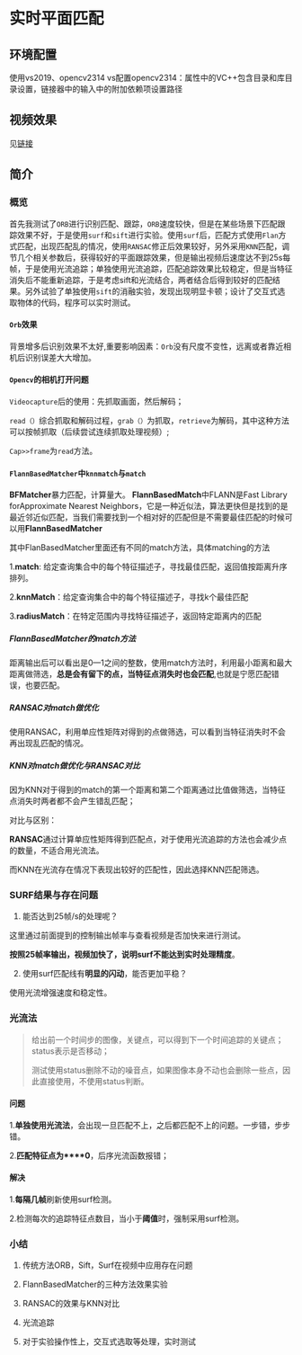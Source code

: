 # 实时平面匹配
## 环境配置
使用vs2019、opencv2314
vs配置opencv2314：属性中的VC++包含目录和库目录设置，链接器中的输入中的附加依赖项设置路径
## 视频效果
见[链接](https://github.com/remember00000/Real-time-plane-matching/blob/main/demo.avi)
## 简介
### 概览

首先我测试了`ORB`进行识别匹配、跟踪，`ORB`速度较快，但是在某些场景下匹配跟踪效果不好，于是使用`surf`和`sift`进行实验。使用`surf`后，匹配方式使用`Flan`方式匹配，出现匹配乱的情况，使用`RANSAC`修正后效果较好，另外采用`KNN`匹配，调节几个相关参数后，获得较好的平面跟踪效果，但是输出视频后速度达不到25s每帧，于是使用光流追踪；单独使用光流追踪，匹配追踪效果比较稳定，但是当特征消失后不能重新追踪，于是考虑sift和光流结合，两者结合后得到较好的匹配结果。另外试验了单独使用`sift`的消融实验，发现出现明显卡顿；设计了交互式选取物体的代码，程序可以实时测试。

#### `Orb`效果

背景增多后识别效果不太好,重要影响因素：`Orb`没有尺度不变性，远离或者靠近相机后识别误差大大增加。

#### `Opencv`的相机打开问题

`Videocapture`后的使用：先抓取画面，然后解码；

`read（）`综合抓取和解码过程，`grab（）`为抓取，`retrieve`为解码，其中这种方法可以按帧抓取（后续尝试连续抓取处理视频）;

`Cap>>frame`为`read`方法。

#### `FlannBasedMatcher`中`knnmatch`与`match`

**BFMatcher**暴力匹配，计算量大。 **FlannBasedMatch**中FLANN是Fast Library forApproximate Nearest Neighbors，它是一种近似法，算法更快但是找到的是最近邻近似匹配，当我们需要找到一个相对好的匹配但是不需要最佳匹配的时候可以用**FlannBasedMatcher**

其中FlanBasedMatcher里面还有不同的match方法，具体matching的方法

1.**match**: 给定查询集合中的每个特征描述子，寻找最佳匹配，返回值按距离升序排列。

2.**knnMatch**：给定查询集合中的每个特征描述子，寻找k个最佳匹配

3.**radiusMatch**：在特定范围内寻找特征描述子，返回特定距离内的匹配

##### **FlannBasedMatcher**的match方法

距离输出后可以看出是0—1之间的整数，使用match方法时，利用最小距离和最大距离做筛选，**总是会有留下的点，当特征点消失时也会匹配**,也就是宁愿匹配错误，也要匹配。

##### **RANSAC**对**match**做优化

使用RANSAC，利用单应性矩阵对得到的点做筛选，可以看到当特征消失时不会再出现乱匹配的情况。

##### KNN对match做优化与RANSAC对比

因为KNN对于得到的match的第一个距离和第二个距离通过比值做筛选，当特征点消失时两者都不会产生错乱匹配；

对比与区别：

**RANSAC**通过计算单应性矩阵得到匹配点，对于使用光流追踪的方法也会减少点的数量，不适合用光流法。

而KNN在光流存在情况下表现出较好的匹配性，因此选择KNN匹配筛选。

### **SURF**结果与存在问题

1. 能否达到25帧/s的处理呢？

这里通过前面提到的控制输出帧率与查看视频是否加快来进行测试。

**按照****25****帧率输出，视频加快了，说明****surf****不能达到实时处理精度**。

2. 使用surf匹配线有**明显的闪动**，能否更加平稳？

使用光流增强速度和稳定性。

### 光流法

> 给出前一个时间步的图像，关键点，可以得到下一个时间追踪的关键点；status表示是否移动；
>
> 测试使用status删除不动的噪音点，如果图像本身不动也会删除一些点，因此直接使用，不使用status判断。

#### 问题

1.**单独使用光流法**，会出现一旦匹配不上，之后都匹配不上的问题。一步错，步步错。

2.**匹配特征点为****0**，后序光流函数报错；

#### 解决

1.**每隔几帧**刷新使用surf检测。

2.检测每次的追踪特征点数目，当小于**阈值**时，强制采用surf检测。

### 小结

1. 传统方法ORB，Sift，Surf在视频中应用存在问题

2. FlannBasedMatcher的三种方法效果实验

3. RANSAC的效果与KNN对比

4. 光流追踪

5. 对于实验操作性上，交互式选取等处理，实时测试
